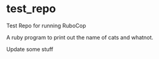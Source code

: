 # test_repo
Test Repo for running RuboCop

A ruby program to print out the name of cats and whatnot.

Update some stuff

